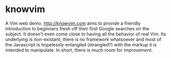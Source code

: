 knowvim
=======

A Vim web demo.  http://knowvim.com aims to provide a friendly introduction to beginners fresh off their first Google
searches on the subject.  It doesn't even come close to having all the behavior of real Vim.  Its underlying
is non-existant; there is no framework whatsoever and most of the Javascript is hopelessly entangled (strangled?)
with the markup it is intended to manipulate.  In short, there is much room for improvement.